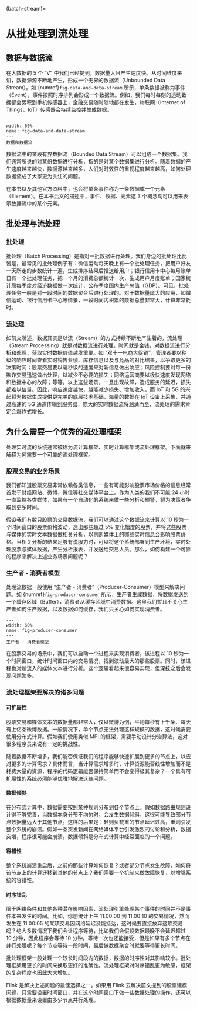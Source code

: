 (batch-stream)=
# 从批处理到流处理

## 数据与数据流

在大数据的 5 个 “V” 中我们已经提到，数据量大且产生速度快。从时间维度来讲，数据源源不断地产生，形成一个无界的数据流（Unbounded Data Stream）。如 {numref}`fig-data-and-data-stream` 所示，单条数据被称为事件（Event），事件按照时序排列会形成一个数据流。例如，我们每时每刻的运动数据都会累积到手机传感器上，金融交易随时随地都在发生，物联网（Internet of Things，IoT）传感器会持续监控并生成数据。

```{figure} ./img/data-and-data-stream.png
---
width: 60%
name: fig-data-and-data-stream
---
数据和数据流
```

数据流中的某段有界数据流（Bounded Data Stream）可以组成一个数据集。我们通常所说的对某份数据进行分析，指的是对某个数据集进行分析。随着数据的产生速度越来越快，数据源越来越多，人们对时效性的重视程度越来越高，如何处理数据流成了大家更为关注的问题。

在本书以及其他官方资料中，也会将单条事件称为一条数据或一个元素（Element）。在本书后文的描述中，事件、数据、元素这 3 个概念均可以用来表示数据流中的某个元素。

## 批处理与流处理

### 批处理

批处理（Batch Processing）是指对一批数据进行处理。我们身边的批处理比比皆是，最常见的批处理例子有：微信运动每天晚上有一个批处理任务，把用户好友一天所走的步数统计一遍，生成排序结果后推送给用户；银行信用卡中心每月账单日有一个批处理任务，把一个月的消费总额统计一次，生成用户月度账单；国家统计局每季度对经济数据做一次统计，公布季度国内生产总值（GDP）。可见，批处理任务一般是对一段时间的数据聚合后进行处理的。对于数据量庞大的应用，如微信运动、银行信用卡中心等情景，一段时间内积累的数据总量非常大，计算非常耗时。

### 流处理

如前文所述，数据其实是以流（Stream）的方式持续不断地产生着的，流处理（Stream Processing）就是对数据流进行处理。时间就是金钱，对数据流进行分析和处理，获取实时数据价值越发重要。如 “双十一电商大促销”，管理者要以秒级的响应时间查看实时销售业绩、库存信息以及与竞品的对比结果，以争取更多的决策时间；股票交易要以毫秒级的速度来对新信息做出响应；风险控制要对每一份欺诈交易迅速做出处理，以减少不必要的损失；网络运营商要以极快速度发现网络和数据中心的故障；等等。以上这些场景，一旦出现故障，造成服务的延迟，损失都难以估量。因此，响应速度越快，越能减少损失、增加收入。而 IoT 和 5G 的兴起将为数据生成提供更完美的底层技术基础，海量的数据在 IoT 设备上采集，并通过高速的 5G 通道传输到服务器，庞大的实时数据流将汹涌而至，流处理的需求肯定会爆炸式增长。

## 为什么需要一个优秀的流处理框架

处理实时流的系统通常被称为流计算框架、实时计算框架或流处理框架。下面就来解释为何需要一个可靠的流处理框架。

### 股票交易的业务场景

我们都知道股票交易非常依赖各类信息，一些有可能影响股票市场价格的信息经常首发于财经网站、微博、微信等社交媒体平台上。作为人类的我们不可能 24 小时一直监控各类媒体，如果有一个自动化的系统来做一些分析和预警，将为决策者争取到更多时间。

假设我们有数只股票的交易数据流，我们可以通过这个数据流来计算以 10 秒为一个时间窗口的股票价格波动，选出那些超过 5% 变化幅度的股票，并将这些股票与媒体的实时文本数据做相关分析，以判断媒体上的哪些实时信息会影响股票价格。当相关分析的结果足够有说服力时，可以将这个系统部署到生产环境，实时处理股票与媒体数据，产生分析报表，并发送给交易人员。那么，如何构建一个可靠的程序来解决上述业务场景问题呢？

### 生产者 - 消费者模型

处理流数据一般使用 “生产者 - 消费者”（Producer-Consumer）模型来解决问题。如 {numref}`fig-producer-consumer` 所示，生产者生成数据，将数据发送到一个缓存区域（Buffer），消费者从缓存区域中消费数据。这里我们暂且不关心生产者如何生产数据，以及数据如何缓存，我们只关心如何实现消费者。

```{figure} ./img/producer-consumer.png
---
width: 60%
name: fig-producer-consumer
---
生产者 - 消费者模型
```

在股票交易的场景中，我们可以启动一个进程来实现消费者，该进程以 10 秒为一个时间窗口，统计时间窗口内的交易情况，找到波动最大的那些股票。同时，该进程也对新流入的媒体文本进行分析。这个逻辑看起来很容易实现，但深挖之后会发现问题繁多。

### 流处理框架要解决的诸多问题

#### 可扩展性

股票交易和媒体文本的数据量都非常大，仅以微博为例，平均每秒有上千条、每天有上亿条微博数据。一般情况下，单个节点无法处理这样规模的数据，这时候需要使用分布式计算。假如我们使用类似 MPI 的框架，需要手动设计分治算法，这对很多程序员来说有一定的挑战性。

随着数据不断增多，我们能否保证我们的程序能够快速扩展到更多的节点上，以应对更多的计算需求？具体而言，当计算需求增多时，计算资源能否线性增加而不是耗费大量的资源，程序的代码逻辑能否保持简单而不会变得极其复杂？一个具有可扩展性的系统必须能够优雅地解决这些问题。

#### 数据倾斜

在分布式计算中，数据需要按照某种规则分布到各个节点上。假如数据路由规则设计得不够完善，当数据本身分布不均匀时，会发生数据倾斜，这很可能导致部分节点数据量远大于其他节点。这样的后果是：轻则负载重的节点延迟过高，重则引发整个系统的崩溃。假如一条突发新闻在网络媒体平台引发激烈的讨论和分析，数据突增，程序很可能会崩溃。数据倾斜是分布式计算中经常面临的一个问题。

#### 容错性

整个系统崩溃重启后，之前的那些计算如何恢复？或者部分节点发生故障，如何将该节点上的计算迁移到其他的节点上？我们需要一个机制来做故障恢复，以增强系统的容错性。

#### 时序错乱

限于网络条件和其他各种潜在影响因素，流处理引擎处理某个事件的时间并不是事件本来发生的时间。比如，你想统计上午 11:00:00 到 11:00:10 的交易情况，然而发生在 11:00:05 的某项交易因网络延迟没能抵达，这时候要直接放弃这项交易吗？绝大多数情况下我们会让程序等待，比如我们会假设数据最晚不会延迟超过 10 分钟，因此程序会等待 10 分钟。等待一次也还能接受，但是如果有多个节点在并行处理呢？每个节点等待一段时间，最后做数据聚合时就要等待更长时间。

批处理框架一般处理一个较长时间段内的数据，数据的时序性对其影响较小。批处理框架用更长的时间来换取更好的准确性。流处理框架对时序错乱更为敏感，框架的复杂程度也因此大大增加。

Flink 是解决上述问题的最佳选择之一。如果用 Flink 去解决前文提到的股票建模问题，只需要设置时间窗口，并在这个时间窗口下做一些数据处理的操作，还可以根据数据量来设置由多少节点并行处理。
